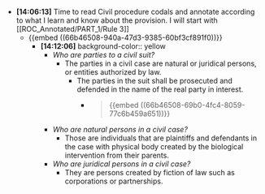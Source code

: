 - **[14:06:13]** Time to read Civil procedure codals and annotate according to what I learn and know about the provision. I will start with [[ROC_Annotated/PART_1/Rule 3]]
	- {{embed ((66b46508-940a-47d3-9385-60bf3cf891f0))}}
		- **[14:12:06]**
		  background-color:: yellow
			- *Who are parties to a civil suit?*
				- The parties in a civil case are natural or juridical persons, or entities authorized by law.
					- The parties in the suit shall be prosecuted and defended in the name of the real party in interest.
						- > {{embed ((66b46508-69b0-4fc4-8059-77c6b459a651))}}
			- *Who are natural persons in a civil case?*
				- Those are individuals that are plaintiffs and defendants in the case with physical body created by the biological intervention from their parents.
			- *Who are juridical persons in a civil case?*
				- They are persons created by fiction of law such as corporations or partnerships.
